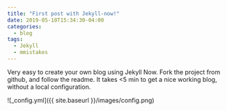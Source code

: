 ```yaml
---
title: "First post with Jekyll-now!"
date: 2019-05-10T15:34:30-04:00
categories:
  - blog
tags:
  - Jekyll
  - mmistakes
---
```


Very easy to create your own blog using Jekyll Now. Fork the project from github, and follow the readme. It takes <5 min to get a nice working blog, without a local configuration.

![_config.yml]({{ site.baseurl }}/images/config.png)



[jekyll-docs]: https://jekyllrb.com/docs/home
[jekyll-gh]:   https://github.com/jekyll/jekyll
[jekyll-talk]: https://talk.jekyllrb.com/

